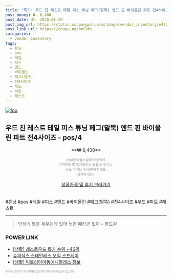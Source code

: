 ```yaml
--- 
title: "특가! 우드 친 레스트 테일 피스 튜닝 페그(말뚝) 엔드 핀 바이올린 파트 전4사이..." 
post_money: ₩. 6,400 
post_date: dt. 2020.01.29 
post_img_url: https://static.coupangcdn.com/image/vendor_inventory/e472/97239e8b6c3659c3870fe14475d621eb0cd004f7f1d16c3404004ff5da6b.jpg 
post_link_url: https://coupa.ng/bnFvho 
categories: 
  - vendor_inventory 
tags: 
  - 튜닝 
  - pos 
  - 테일 
  - 피스 
  - 엔드 
  - 바이올린 
  - 페그(말뚝) 
  - 전4사이즈 
  - 우드 
  - 파트 
  - 레스트 
--- 
```

[![foo](https://static.coupangcdn.com/image/vendor_inventory/e472/97239e8b6c3659c3870fe14475d621eb0cd004f7f1d16c3404004ff5da6b.jpg)](https://coupa.ng/bnFvho) 

## 우드 친 레스트 테일 피스 튜닝 페그(말뚝) 엔드 핀 바이올린 파트 전4사이즈 - pos/4 
<p style="text-align: center;">**₩ 6,400**</p> 
<p style="text-align: center;"><span style="color: #898c8f; font-family: Georgia,Times,serif; font-size: 0.75em;">2020년01월29일에 작성되어, <br>가격변동 및 추가할인이 있을 수 있으니,<br> 상품 가격을 꼭!확인해주세요.<br>행복하세요~</span> 
</p>	 
<div markdown="0" style="text-align: center;"><a href="https://coupa.ng/bnFvho" class="btn btn--success">상품가격 및 후기 보러가기</a></div> 
<br><br> 
  #튜닝 #pos #테일 #피스 #엔드 #바이올린 #페그(말뚝) #전4사이즈 #우드 #파트 #레스트 
<hr> 

> 인생에 뜻을 세우는데 있어 늦은 때라곤 없다 – 볼드윈 


### POWER LINK

* <a href="https://blog.naver.com/sakai111/221789413230" target="_blank"> [생활] 레스트우드 특가 순위 ~46위</a>
* <a href="https://blog.naver.com/fasyy4321/221786097215" target="_blank">슈퍼식스 스테인레스 오일 스프레이</a>
* <a href="https://blog.naver.com/santokki14/221773500234" target="_blank"> [생활] 빅토리아아동애니말레스 정보 </a>

<span style="color: #898c8f; font-family: Georgia,Times,serif; font-size: 0.55em;">파트너스활동으로 작성자에게 일정액의 커미션이 제공될수 있습니다.</span> 
